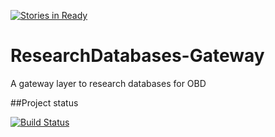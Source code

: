 [![Stories in Ready](https://badge.waffle.io/Pscheidl/ResearchDatabases-Gateway.png?label=ready&title=Ready)](https://waffle.io/Pscheidl/ResearchDatabases-Gateway)
# ResearchDatabases-Gateway

A gateway layer to research databases for OBD

##Project status

[![Build Status](https://travis-ci.org/Pscheidl/ResearchDatabases-Gateway.svg?branch=master)](https://travis-ci.org/Pscheidl/ResearchDatabases-Gateway.svg?branch=master)
